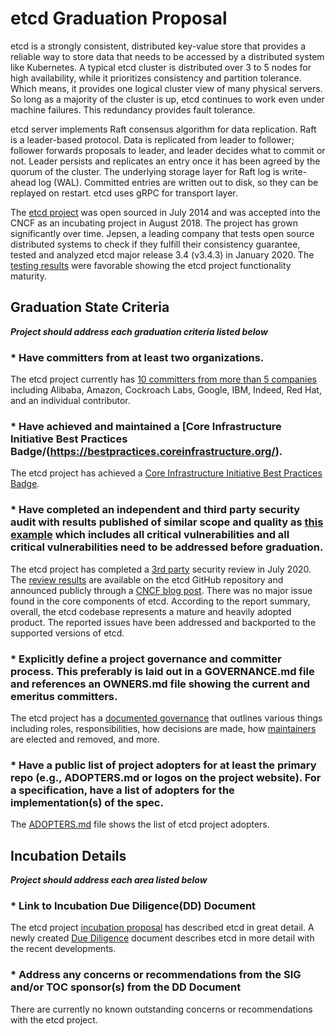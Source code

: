 # etcd Graduation Proposal

etcd is a strongly consistent, distributed key-value store that provides a reliable way to store data that needs to be accessed by a distributed system like Kubernetes. A typical etcd cluster is distributed over 3 to 5 nodes for high availability, while it prioritizes consistency and partition tolerance. Which means, it provides one logical cluster view of many physical servers. So long as a majority of the cluster is up, etcd continues to work even under machine failures. This redundancy provides fault tolerance.

etcd server implements Raft consensus algorithm for data replication. Raft is a leader-based protocol. Data is replicated from leader to follower; follower forwards proposals to leader, and leader decides what to commit or not. Leader persists and replicates an entry once it has been agreed by the quorum of the cluster. The underlying storage layer for Raft log is write-ahead log (WAL). Committed entries are written out to disk, so they can be replayed on restart. etcd uses gRPC for transport layer.

The [etcd project](https://github.com/etcd-io/etcd) was open sourced in July 2014 and was accepted into the CNCF as an incubating project in August 2018. The project has grown significantly over time. Jepsen, a leading company that tests open source distributed systems to check if they fulfill their consistency guarantee, tested and analyzed etcd major release 3.4 (v3.4.3) in January 2020. The [testing results](https://etcd.io/blog/jepsen-343-results/) were favorable showing the etcd project functionality maturity.

## Graduation State Criteria
_**Project should address each graduation criteria listed below**_

### * Have committers from at least two organizations.

The etcd project currently has [10 committers from more than 5 companies](https://github.com/etcd-io/etcd/blob/master/MAINTAINERS) including Alibaba, Amazon, Cockroach Labs, Google, IBM, Indeed, Red Hat, and an individual contributor.

### * Have achieved and maintained a [Core Infrastructure Initiative Best Practices Badge/(https://bestpractices.coreinfrastructure.org/).

The etcd project has achieved a [Core Infrastructure Initiative Best Practices Badge](https://bestpractices.coreinfrastructure.org/en/projects/3192).

### * Have completed an independent and third party security audit with results published of similar scope and quality as [this example](https://github.com/envoyproxy/envoy#security-audit) which includes all critical vulnerabilities and all critical vulnerabilities need to be addressed before graduation.

The etcd project has completed a [3rd party](https://www.trailofbits.com/) security review in July 2020. The [review results](https://github.com/etcd-io/etcd/blob/master/security/SECURITY_AUDIT.pdf) are available on the etcd GitHub repository and announced publicly through a [CNCF blog post](https://www.cncf.io/blog/2020/08/05/etcd-security-audit/). There was no major issue found in the core components of etcd. According to the report summary, overall, the etcd codebase represents a mature and heavily adopted product. The reported issues have been addressed and backported to the supported versions of etcd.

### * Explicitly define a project governance and committer process. This preferably is laid out in a GOVERNANCE.md file and references an OWNERS.md file showing the current and emeritus committers.

The etcd project has a [documented governance](https://github.com/etcd-io/etcd/blob/master/GOVERNANCE.md) that outlines various things including roles, responsibilities, how decisions are made, how [maintainers](https://github.com/etcd-io/etcd/blob/master/MAINTAINERS) are elected and removed, and more.

### * Have a public list of project adopters for at least the primary repo (e.g., ADOPTERS.md or logos on the project website). For a specification, have a list of adopters for the implementation(s) of the spec.

The [ADOPTERS.md](https://github.com/etcd-io/etcd/blob/master/ADOPTERS.md ) file shows the list of etcd project adopters.

## Incubation Details
_**Project should address each area listed below**_

### * Link to Incubation Due Diligence(DD) Document

The etcd project [incubation proposal](https://github.com/cncf/toc/pull/143) has described etcd in great detail. A newly created [Due Diligence](https://docs.google.com/document/d/10IRk__v_nehw-0BpqUnNSY4A8RNP2ztdqKLX2mh0PlU/edit?usp=sharing) document describes etcd in more detail with the recent developments.

### * Address any concerns or recommendations from the SIG and/or TOC sponsor(s) from the DD Document

There are currently no known outstanding concerns or recommendations with the etcd project.
